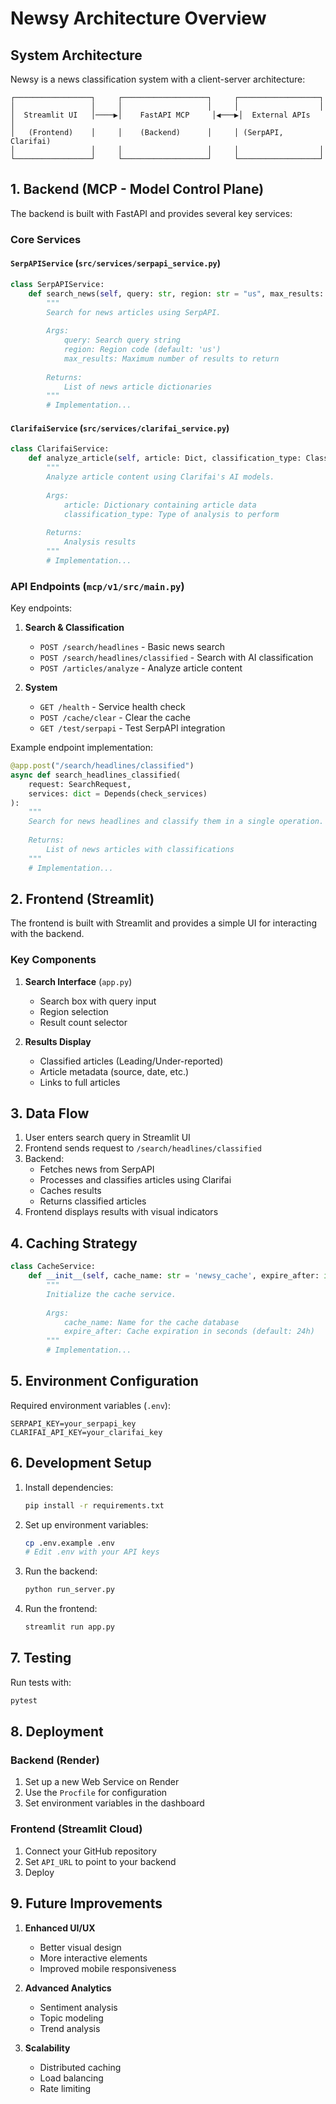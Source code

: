 # Newsy Architecture Overview

## System Architecture

Newsy is a news classification system with a client-server architecture:

```
┌─────────────────┐     ┌───────────────────┐     ┌──────────────────┐
│                 │     │                   │     │                  │
│  Streamlit UI   │────▶│    FastAPI MCP     │◀───▶│  External APIs   │
│   (Frontend)    │     │    (Backend)      │     │ (SerpAPI, Clarifai)
│                 │     │                   │     │                  │
└─────────────────┘     └───────────────────┘     └──────────────────┘
```

## 1. Backend (MCP - Model Control Plane)

The backend is built with FastAPI and provides several key services:

### Core Services

#### `SerpAPIService` (`src/services/serpapi_service.py`)
```python
class SerpAPIService:
    def search_news(self, query: str, region: str = "us", max_results: int = 10) -> List[Dict]:
        """
        Search for news articles using SerpAPI.
        
        Args:
            query: Search query string
            region: Region code (default: 'us')
            max_results: Maximum number of results to return
            
        Returns:
            List of news article dictionaries
        """
        # Implementation...
```

#### `ClarifaiService` (`src/services/clarifai_service.py`)
```python
class ClarifaiService:
    def analyze_article(self, article: Dict, classification_type: ClassificationType) -> Dict:
        """
        Analyze article content using Clarifai's AI models.
        
        Args:
            article: Dictionary containing article data
            classification_type: Type of analysis to perform
            
        Returns:
            Analysis results
        """
        # Implementation...
```

### API Endpoints (`mcp/v1/src/main.py`)

Key endpoints:

1. **Search & Classification**
   - `POST /search/headlines` - Basic news search
   - `POST /search/headlines/classified` - Search with AI classification
   - `POST /articles/analyze` - Analyze article content

2. **System**
   - `GET /health` - Service health check
   - `POST /cache/clear` - Clear the cache
   - `GET /test/serpapi` - Test SerpAPI integration

Example endpoint implementation:
```python
@app.post("/search/headlines/classified")
async def search_headlines_classified(
    request: SearchRequest,
    services: dict = Depends(check_services)
):
    """
    Search for news headlines and classify them in a single operation.
    
    Returns:
        List of news articles with classifications
    """
    # Implementation...
```

## 2. Frontend (Streamlit)

The frontend is built with Streamlit and provides a simple UI for interacting with the backend.

### Key Components

1. **Search Interface** (`app.py`)
   - Search box with query input
   - Region selection
   - Result count selector

2. **Results Display**
   - Classified articles (Leading/Under-reported)
   - Article metadata (source, date, etc.)
   - Links to full articles

## 3. Data Flow

1. User enters search query in Streamlit UI
2. Frontend sends request to `/search/headlines/classified`
3. Backend:
   - Fetches news from SerpAPI
   - Processes and classifies articles using Clarifai
   - Caches results
   - Returns classified articles
4. Frontend displays results with visual indicators

## 4. Caching Strategy

```python
class CacheService:
    def __init__(self, cache_name: str = 'newsy_cache', expire_after: int = 86400):
        """
        Initialize the cache service.
        
        Args:
            cache_name: Name for the cache database
            expire_after: Cache expiration in seconds (default: 24h)
        """
        # Implementation...
```

## 5. Environment Configuration

Required environment variables (`.env`):
```
SERPAPI_KEY=your_serpapi_key
CLARIFAI_API_KEY=your_clarifai_key
```

## 6. Development Setup

1. Install dependencies:
   ```bash
   pip install -r requirements.txt
   ```

2. Set up environment variables:
   ```bash
   cp .env.example .env
   # Edit .env with your API keys
   ```

3. Run the backend:
   ```bash
   python run_server.py
   ```

4. Run the frontend:
   ```bash
   streamlit run app.py
   ```

## 7. Testing

Run tests with:
```bash
pytest
```

## 8. Deployment

### Backend (Render)
1. Set up a new Web Service on Render
2. Use the `Procfile` for configuration
3. Set environment variables in the dashboard

### Frontend (Streamlit Cloud)
1. Connect your GitHub repository
2. Set `API_URL` to point to your backend
3. Deploy

## 9. Future Improvements

1. **Enhanced UI/UX**
   - Better visual design
   - More interactive elements
   - Improved mobile responsiveness

2. **Advanced Analytics**
   - Sentiment analysis
   - Topic modeling
   - Trend analysis

3. **Scalability**
   - Distributed caching
   - Load balancing
   - Rate limiting
